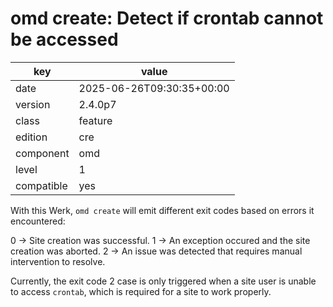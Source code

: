 [//]: # (werk v2)
# omd create: Detect if crontab cannot be accessed

key        | value
---------- | ---
date       | 2025-06-26T09:30:35+00:00
version    | 2.4.0p7
class      | feature
edition    | cre
component  | omd
level      | 1
compatible | yes

With this Werk, `omd create` will emit different exit codes based on errors it encountered:

0 -> Site creation was successful.
1 -> An exception occured and the site creation was aborted.
2 -> An issue was detected that requires manual intervention to resolve.

Currently, the exit code 2 case is only triggered when a site user is unable to access `crontab`, which is required for a site to work properly.

